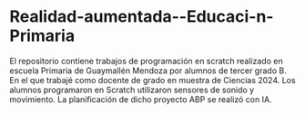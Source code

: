 # Realidad-aumentada--Educaci-n-Primaria
El repositorio contiene trabajos de programación en scratch realizado en escuela Primaria de  Guaymallén Mendoza por alumnos de tercer grado B. En el que trabajé como docente de grado en muestra de Ciencias 2024. Los alumnos programaron en Scratch  utilizaron sensores de sonido y movimiento. La planificación de dicho proyecto ABP se realizó con IA.
